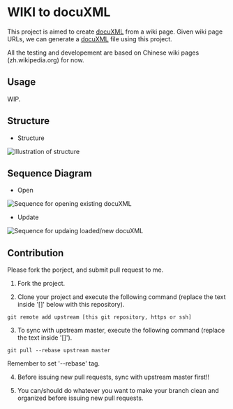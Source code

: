 
# WIKI to docuXML

This project is aimed to create [docuXML][1] from a wiki page.
Given wiki page URLs, we can generate a [docuXML][1] file using this project.

All the testing and developement are based on Chinese wiki pages (zh.wikipedia.org) for now.

[1]: https://docusky.org.tw/DocuSky/documentation/docs/DocuXml-1.2-Scheme.html

## Usage

WIP.

## Structure

* Structure

![Illustration of structure](docs/structure.png)

## Sequence Diagram

* Open

![Sequence for opening existing docuXML](docs/sequence_01_load.png)

* Update

![Sequence for updaing loaded/new docuXML](docs/sequence_01_update.png)

## Contribution

Please fork the porject, and submit pull request to me.

1. Fork the project.

2. Clone your project and execute the following command (replace the text inside '[]' below with this repository).
```
git remote add upstream [this git repository, https or ssh]
```

3. To sync with upstream master, execute the following command (replace the text inside '[]').
```
git pull --rebase upstream master
```
Remember to set '--rebase' tag.

4. Before issuing new pull requests, sync with upstream master first!!

5. You can/should do whatever you want to make your branch clean and organized before issuing new pull requests.
